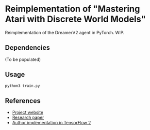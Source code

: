 # Reimplementation of "Mastering Atari with Discrete World Models"

Reimplementation of the DreamerV2 agent in PyTorch. WIP.

## Dependencies

(To be populated)



## Usage

```bash
python3 train.py
```



## References

- [Project website](https://danijar.com/dreamerv2/)
- [Research paper](https://arxiv.org/pdf/2010.02193.pdf)
- [Author implementation in TensorFlow 2](https://github.com/danijar/dreamerv2)

